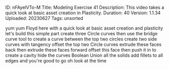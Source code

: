 ID: nFAyelVTo-M
Title: Modeling Exercise 41
Description: This video takes a quick look at basic asset creation in Plasticity.
Duration: 40
Version: 1.1.34
Uploaded: 20230627
Tags: unsorted

yum yum
Floyd here with a quick look at basic
asset creation and plasticity let's
build this simple part create three
Circle curves
then use the bridge curve tool to create
a curve between the top two circles
create two side curves with tangency
offset the top two Circle curves
extrude these faces back then extrude
these faces forward
offset this face then push it in to
create a cavity
hide the curves Boolean Union all the
solids
add fillets to all edges and you're good
to go
oh look at the time
